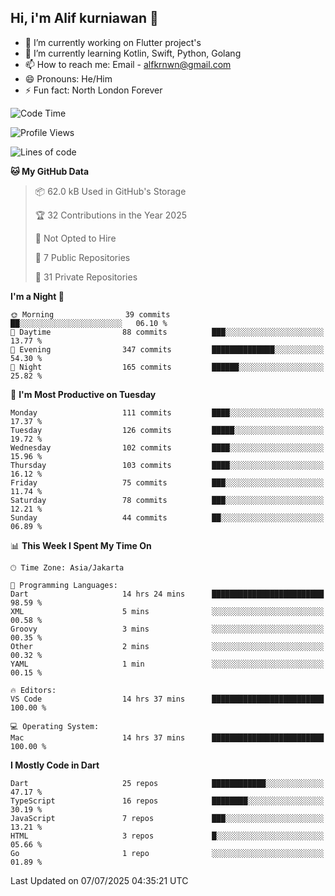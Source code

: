 ## Hi, i'm Alif kurniawan 👋

- 🔭 I’m currently working on Flutter project's
- 🌱 I’m currently learning Kotlin, Swift, Python, Golang
- 📫 How to reach me: Email - alfkrnwn@gmail.com
- 😄 Pronouns: He/Him
- ⚡ Fun fact: North London Forever

<!--START_SECTION:waka-->
![Code Time](http://img.shields.io/badge/Code%20Time-117%20hrs%2041%20mins-blue)

![Profile Views](http://img.shields.io/badge/Profile%20Views-16-blue)

![Lines of code](https://img.shields.io/badge/From%20Hello%20World%20I%27ve%20Written-683.2%20thousand%20lines%20of%20code-blue)

**🐱 My GitHub Data** 

> 📦 62.0 kB Used in GitHub's Storage 
 > 
> 🏆 32 Contributions in the Year 2025
 > 
> 🚫 Not Opted to Hire
 > 
> 📜 7 Public Repositories 
 > 
> 🔑 31 Private Repositories 
 > 
**I'm a Night 🦉** 

```text
🌞 Morning                39 commits          ██░░░░░░░░░░░░░░░░░░░░░░░   06.10 % 
🌆 Daytime                88 commits          ███░░░░░░░░░░░░░░░░░░░░░░   13.77 % 
🌃 Evening                347 commits         ██████████████░░░░░░░░░░░   54.30 % 
🌙 Night                  165 commits         ██████░░░░░░░░░░░░░░░░░░░   25.82 % 
```
📅 **I'm Most Productive on Tuesday** 

```text
Monday                   111 commits         ████░░░░░░░░░░░░░░░░░░░░░   17.37 % 
Tuesday                  126 commits         █████░░░░░░░░░░░░░░░░░░░░   19.72 % 
Wednesday                102 commits         ████░░░░░░░░░░░░░░░░░░░░░   15.96 % 
Thursday                 103 commits         ████░░░░░░░░░░░░░░░░░░░░░   16.12 % 
Friday                   75 commits          ███░░░░░░░░░░░░░░░░░░░░░░   11.74 % 
Saturday                 78 commits          ███░░░░░░░░░░░░░░░░░░░░░░   12.21 % 
Sunday                   44 commits          ██░░░░░░░░░░░░░░░░░░░░░░░   06.89 % 
```


📊 **This Week I Spent My Time On** 

```text
🕑︎ Time Zone: Asia/Jakarta

💬 Programming Languages: 
Dart                     14 hrs 24 mins      █████████████████████████   98.59 % 
XML                      5 mins              ░░░░░░░░░░░░░░░░░░░░░░░░░   00.58 % 
Groovy                   3 mins              ░░░░░░░░░░░░░░░░░░░░░░░░░   00.35 % 
Other                    2 mins              ░░░░░░░░░░░░░░░░░░░░░░░░░   00.32 % 
YAML                     1 min               ░░░░░░░░░░░░░░░░░░░░░░░░░   00.15 % 

🔥 Editors: 
VS Code                  14 hrs 37 mins      █████████████████████████   100.00 % 

💻 Operating System: 
Mac                      14 hrs 37 mins      █████████████████████████   100.00 % 
```

**I Mostly Code in Dart** 

```text
Dart                     25 repos            ████████████░░░░░░░░░░░░░   47.17 % 
TypeScript               16 repos            ████████░░░░░░░░░░░░░░░░░   30.19 % 
JavaScript               7 repos             ███░░░░░░░░░░░░░░░░░░░░░░   13.21 % 
HTML                     3 repos             █░░░░░░░░░░░░░░░░░░░░░░░░   05.66 % 
Go                       1 repo              ░░░░░░░░░░░░░░░░░░░░░░░░░   01.89 % 
```




 Last Updated on 07/07/2025 04:35:21 UTC
<!--END_SECTION:waka-->

